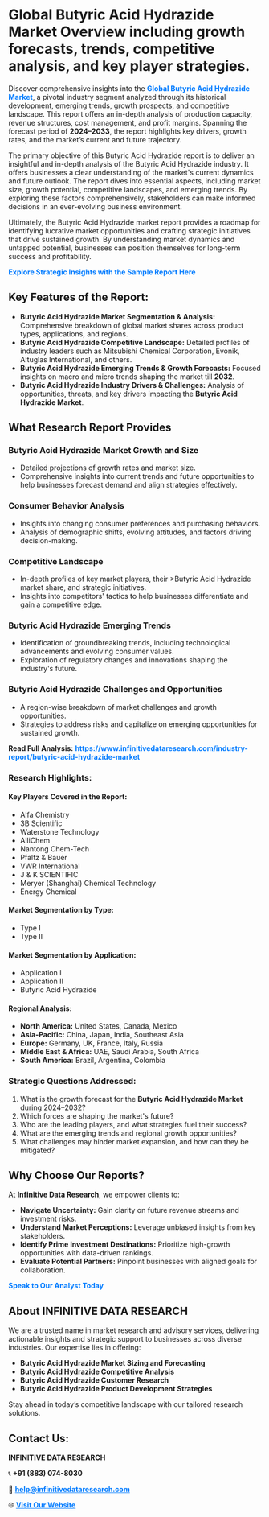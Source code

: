 <h1>Global Butyric Acid Hydrazide Market Overview including growth forecasts, trends, competitive analysis, and key player strategies.</h1>
<p>
Discover comprehensive insights into the 
<a href="https://www.infinitivedataresearch.com/industry-report/butyric-acid-hydrazide-market" rel="dofollow" style="color: #007BFF; text-decoration: none;"><strong>Global Butyric Acid Hydrazide Market</strong></a>, a pivotal industry segment analyzed through its historical development, emerging trends, growth prospects, and competitive landscape. This report offers an in-depth analysis of production capacity, revenue structures, cost management, and profit margins. Spanning the forecast period of <strong>2024–2033</strong>, the report highlights key drivers, growth rates, and the market’s current and future trajectory.
</p>
<p>
The primary objective of this Butyric Acid Hydrazide report is to deliver an insightful and in-depth analysis of the Butyric Acid Hydrazide industry. It offers businesses a clear understanding of the market's current dynamics and future outlook. The report dives into essential aspects, including market size, growth potential, competitive landscapes, and emerging trends. By exploring these factors comprehensively, stakeholders can make informed decisions in an ever-evolving business environment.
</p>
<p>
Ultimately, the Butyric Acid Hydrazide market report provides a roadmap for identifying lucrative market opportunities and crafting strategic initiatives that drive sustained growth. By understanding market dynamics and untapped potential, businesses can position themselves for long-term success and profitability.
</p>
<p>
<a href="https://www.infinitivedataresearch.com/request-sample/reportId=110424" style="color: #007BFF; text-decoration: none;"><strong>Explore Strategic Insights with the Sample Report Here</strong></a>
</p>

<h2>Key Features of the Report:</h2>
<ul>
<li><strong>Butyric Acid Hydrazide Market Segmentation & Analysis:</strong> Comprehensive breakdown of global market shares across product types, applications, and regions.</li>
<li><strong>Butyric Acid Hydrazide Competitive Landscape:</strong> Detailed profiles of industry leaders such as Mitsubishi Chemical Corporation, Evonik, Altuglas International, and others.</li>
<li><strong>Butyric Acid Hydrazide Emerging Trends & Growth Forecasts:</strong> Focused insights on macro and micro trends shaping the market till <strong>2032</strong>.</li>
<li><strong>Butyric Acid Hydrazide Industry Drivers & Challenges:</strong> Analysis of opportunities, threats, and key drivers impacting the <strong>Butyric Acid Hydrazide Market</strong>.</li>
</ul>

<h2>What Research Report Provides</h2>
<h3>Butyric Acid Hydrazide Market Growth and Size</h3>
<ul>
<li>Detailed projections of growth rates and market size.</li>
<li>Comprehensive insights into current trends and future opportunities to help businesses forecast demand and align strategies effectively.</li>
</ul>

<h3>Consumer Behavior Analysis</h3>
<ul>
<li>Insights into changing consumer preferences and purchasing behaviors.</li>
<li>Analysis of demographic shifts, evolving attitudes, and factors driving decision-making.</li>
</ul>

<h3>Competitive Landscape</h3>
<ul>
<li>In-depth profiles of key market players, their >Butyric Acid Hydrazide market share, and strategic initiatives.</li>
<li>Insights into competitors' tactics to help businesses differentiate and gain a competitive edge.</li>
</ul>

<h3>Butyric Acid Hydrazide Emerging Trends</h3>
<ul>
<li>Identification of groundbreaking trends, including technological advancements and evolving consumer values.</li>
<li>Exploration of regulatory changes and innovations shaping the industry's future.</li>
</ul>

<h3>Butyric Acid Hydrazide Challenges and Opportunities</h3>
<ul>
<li>A region-wise breakdown of market challenges and growth opportunities.</li>
<li>Strategies to address risks and capitalize on emerging opportunities for sustained growth.</li>
</ul>
<p><strong>Read Full Analysis:</strong> <a href="https://www.infinitivedataresearch.com/industry-report/butyric-acid-hydrazide-market" rel="dofollow" style="color: #007BFF; text-decoration: none;"><strong>https://www.infinitivedataresearch.com/industry-report/butyric-acid-hydrazide-market</strong></a></p>
<h3>Research Highlights:</h3>
<h4>Key Players Covered in the Report:</h4>
<ul><li>Alfa Chemistry</li><li>3B Scientific</li><li>Waterstone Technology</li><li>AlliChem</li><li>Nantong Chem-Tech</li><li>Pfaltz &amp; Bauer</li><li>VWR International</li><li>J &amp; K SCIENTIFIC</li><li>Meryer (Shanghai) Chemical Technology</li><li>Energy Chemical</li></ul>
<h4>Market Segmentation by Type:</h4>
<ul><li>Type I</li><li>Type II</li></ul>
<h4>Market Segmentation by Application:</h4>
<ul><li>Application I</li><li>Application II</li><li>Butyric Acid Hydrazide</li></ul>

<h4>Regional Analysis:</h4>
<ul>
<li><strong>North America:</strong> United States, Canada, Mexico</li>
<li><strong>Asia-Pacific:</strong> China, Japan, India, Southeast Asia</li>
<li><strong>Europe:</strong> Germany, UK, France, Italy, Russia</li>
<li><strong>Middle East & Africa:</strong> UAE, Saudi Arabia, South Africa</li>
<li><strong>South America:</strong> Brazil, Argentina, Colombia</li>
</ul>

<h3>Strategic Questions Addressed:</h3>
<ol>
<li>What is the growth forecast for the <strong>Butyric Acid Hydrazide Market</strong> during 2024–2032?</li>
<li>Which forces are shaping the market's future?</li>
<li>Who are the leading players, and what strategies fuel their success?</li>
<li>What are the emerging trends and regional growth opportunities?</li>
<li>What challenges may hinder market expansion, and how can they be mitigated?</li>
</ol>

<h2>Why Choose Our Reports?</h2>
<p>At <strong>Infinitive Data Research</strong>, we empower clients to:</p>
<ul>
<li><strong>Navigate Uncertainty:</strong> Gain clarity on future revenue streams and investment risks.</li>
<li><strong>Understand Market Perceptions:</strong> Leverage unbiased insights from key stakeholders.</li>
<li><strong>Identify Prime Investment Destinations:</strong> Prioritize high-growth opportunities with data-driven rankings.</li>
<li><strong>Evaluate Potential Partners:</strong> Pinpoint businesses with aligned goals for collaboration.</li>
</ul>
<p><a href="https://www.infinitivedataresearch.com/industry-report/butyric-acid-hydrazide-market" rel="dofollow" style="color: #007BFF; text-decoration: none;"><strong>Speak to Our Analyst Today</strong></a></p>

<h2>About INFINITIVE DATA RESEARCH</h2>
<p>We are a trusted name in market research and advisory services, delivering actionable insights and strategic support to businesses across diverse industries. Our expertise lies in offering:</p>
<ul>
<li><strong>Butyric Acid Hydrazide Market Sizing and Forecasting</strong></li>
<li><strong>Butyric Acid Hydrazide Competitive Analysis</strong></li>
<li><strong>Butyric Acid Hydrazide Customer Research</strong></li>
<li><strong>Butyric Acid Hydrazide Product Development Strategies</strong></li>
</ul>
<p>Stay ahead in today’s competitive landscape with our tailored research solutions.</p>

<h2>Contact Us:</h2>
<p><strong>INFINITIVE DATA RESEARCH</strong></p>
<p>📞 <strong>+91 (883) 074-8030</strong></p>
<p>📧 <strong><a href="mailto:help@infinitivedataresearch.com" style="color: #007BFF;">help@infinitivedataresearch.com</a></strong></p>
<p>🌐 <strong><a href="https://www.infinitivedataresearch.com" rel="dofollow" style="color: #007BFF;">Visit Our Website</a></strong></p>